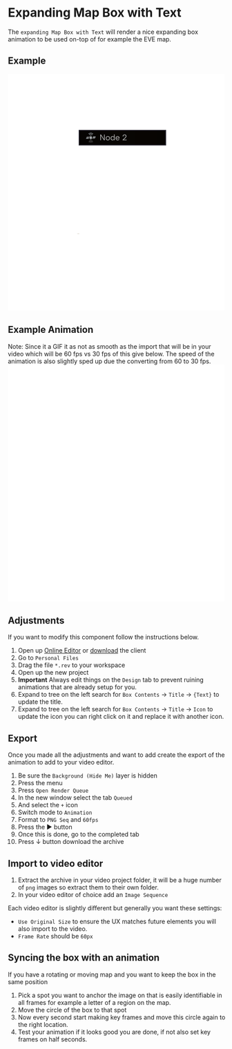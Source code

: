 # Expanding Map Box with Text
The `expanding Map Box with Text` will render a nice expanding box animation to be used on-top of for example the EVE map.

## Example 
![example](assets/example.png)

## Example Animation
Note: Since it a GIF it as not as smooth as the import that will be in your video which will be 60 fps vs 30 fps of this give below. The speed of the animation is also slightly sped up due the converting from 60 to 30 fps.
![example](assets/example.gif)

## Adjustments
If you want to modify this component follow the instructions below.
1. Open up [Online Editor](https://editor.rive.app/) or [download](https://rive.app/downloads) the client 
2. Go to `Personal Files`
3. Drag the file `*.rev` to your workspace
4. Open up the new project
6. **Important** Always edit things on the `Design` tab to prevent ruining animations that are already setup for you.
7. Expand to tree on the left search for `Box Contents` → `Title` → `{Text}` to update the title.
8. Expand to tree on the left search for `Box Contents` → `Title` → `Icon` to update the icon you can right click on it and replace it with another icon.

## Export
Once you made all the adjustments and want to add create the export of the animation to add to your video editor.

1. Be sure the `Background (Hide Me)` layer is hidden
2. Press the menu
3. Press `Open Render Queue`
4. In the new window select the tab `Queued`
5. And select the `+` icon
6. Switch mode to `Animation`
7. Format to `PNG Seq` and `60fps`
8. Press the ▶ button
9. Once this is done, go to the completed tab
10. Press ↓ button download the archive

## Import to video editor

1. Extract the archive in your video project folder, it will be a huge number of `png` images so extract them to their own folder.
2. In your video editor of choice add an `Image Sequence`

Each video editor is slightly different but generally you want these settings:
- `Use Original Size` to ensure the UX matches future elements you will also import to the video. 
- `Frame Rate` should be `60px`

## Syncing the box with an animation
If you have a rotating or moving map and you want to keep the box in the same position

1. Pick a spot you want to anchor the image on that is easily identifiable in all frames for example a letter of a region on the map. 
2. Move the circle of the box to that spot
3. Now every second start making key frames and move this circle again to the right location.
4. Test your animation if it looks good you are done, if not also set key frames on half seconds.

